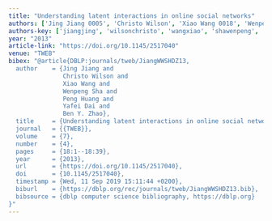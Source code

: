 ```yaml
---
title: "Understanding latent interactions in online social networks"
authors: ['Jing Jiang 0005', 'Christo Wilson', 'Xiao Wang 0018', 'Wenpeng Sha', 'Peng Huang', 'Yafei Dai', 'Ben Y. Zhao']
authors-key: ['jiangjing', 'wilsonchristo', 'wangxiao', 'shawenpeng', 'huangpeng', 'daiyafei', 'y.ben']
year: "2013"
article-link: "https://doi.org/10.1145/2517040"
venue: "TWEB"
bibex: "@article{DBLP:journals/tweb/JiangWWSHDZ13,
  author    = {Jing Jiang and
               Christo Wilson and
               Xiao Wang and
               Wenpeng Sha and
               Peng Huang and
               Yafei Dai and
               Ben Y. Zhao},
  title     = {Understanding latent interactions in online social networks},
  journal   = {{TWEB}},
  volume    = {7},
  number    = {4},
  pages     = {18:1--18:39},
  year      = {2013},
  url       = {https://doi.org/10.1145/2517040},
  doi       = {10.1145/2517040},
  timestamp = {Wed, 11 Sep 2019 15:11:44 +0200},
  biburl    = {https://dblp.org/rec/journals/tweb/JiangWWSHDZ13.bib},
  bibsource = {dblp computer science bibliography, https://dblp.org}
}"
---
```

